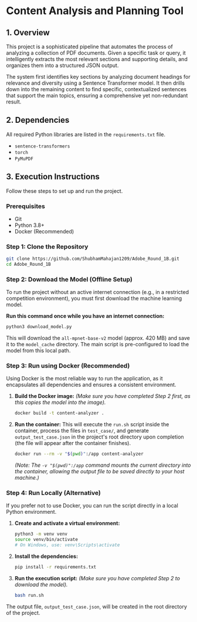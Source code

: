 # Content Analysis and Planning Tool

## 1. Overview

This project is a sophisticated pipeline that automates the process of analyzing a collection of PDF documents. Given a specific task or query, it intelligently extracts the most relevant sections and supporting details, and organizes them into a structured JSON output.

The system first identifies key sections by analyzing document headings for relevance and diversity using a Sentence Transformer model. It then drills down into the remaining content to find specific, contextualized sentences that support the main topics, ensuring a comprehensive yet non-redundant result.

## 2. Dependencies

All required Python libraries are listed in the `requirements.txt` file.

- `sentence-transformers`
- `torch`
- `PyMuPDF`

## 3. Execution Instructions

Follow these steps to set up and run the project.

### Prerequisites

- Git
- Python 3.8+
- Docker (Recommended)

### Step 1: Clone the Repository

```bash
git clone https://github.com/ShubhamMahajan1209/Adobe_Round_1B.git
cd Adobe_Round_1B
```

### Step 2: Download the Model (Offline Setup)

To run the project without an active internet connection (e.g., in a restricted competition environment), you must first download the machine learning model.

**Run this command once while you have an internet connection:**

```bash
python3 download_model.py
```

This will download the `all-mpnet-base-v2` model (approx. 420 MB) and save it to the `model_cache` directory. The main script is pre-configured to load the model from this local path.

### Step 3: Run using Docker (Recommended)

Using Docker is the most reliable way to run the application, as it encapsulates all dependencies and ensures a consistent environment.

1.  **Build the Docker image:**
    _(Make sure you have completed Step 2 first, as this copies the model into the image)._

    ```bash
    docker build -t content-analyzer .
    ```

2.  **Run the container:**
    This will execute the `run.sh` script inside the container, process the files in `test_case/`, and generate `output_test_case.json` in the project's root directory upon completion (the file will appear after the container finishes).

    ```bash
    docker run --rm -v "$(pwd)":/app content-analyzer
    ```

    _(Note: The `-v "$(pwd)":/app` command mounts the current directory into the container, allowing the output file to be saved directly to your host machine.)_

### Step 4: Run Locally (Alternative)

If you prefer not to use Docker, you can run the script directly in a local Python environment.

1.  **Create and activate a virtual environment:**

    ```bash
    python3 -m venv venv
    source venv/bin/activate
    # On Windows, use: venv\Scripts\activate
    ```

2.  **Install the dependencies:**

    ```bash
    pip install -r requirements.txt
    ```

3.  **Run the execution script:**
    _(Make sure you have completed Step 2 to download the model)._

    ```bash
    bash run.sh
    ```

The output file, `output_test_case.json`, will be created in the root directory of the project.
